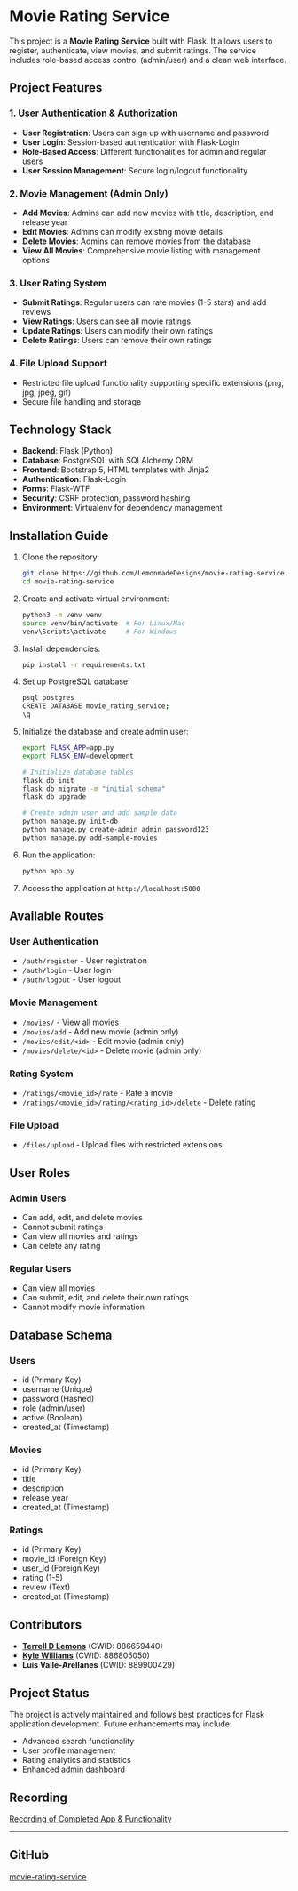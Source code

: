 # Movie Rating Service

This project is a **Movie Rating Service** built with Flask. It allows users to register, authenticate, view movies, and submit ratings. The service includes role-based access control (admin/user) and a clean web interface.

## Project Features

### 1. User Authentication & Authorization

- **User Registration**: Users can sign up with username and password
- **User Login**: Session-based authentication with Flask-Login
- **Role-Based Access**: Different functionalities for admin and regular users
- **User Session Management**: Secure login/logout functionality

### 2. Movie Management (Admin Only)

- **Add Movies**: Admins can add new movies with title, description, and release year
- **Edit Movies**: Admins can modify existing movie details
- **Delete Movies**: Admins can remove movies from the database
- **View All Movies**: Comprehensive movie listing with management options

### 3. User Rating System

- **Submit Ratings**: Regular users can rate movies (1-5 stars) and add reviews
- **View Ratings**: Users can see all movie ratings
- **Update Ratings**: Users can modify their own ratings
- **Delete Ratings**: Users can remove their own ratings

### 4. File Upload Support

- Restricted file upload functionality supporting specific extensions (png, jpg, jpeg, gif)
- Secure file handling and storage

## Technology Stack

- **Backend**: Flask (Python)
- **Database**: PostgreSQL with SQLAlchemy ORM
- **Frontend**: Bootstrap 5, HTML templates with Jinja2
- **Authentication**: Flask-Login
- **Forms**: Flask-WTF
- **Security**: CSRF protection, password hashing
- **Environment**: Virtualenv for dependency management

## Installation Guide

1. Clone the repository:

   ```bash
   git clone https://github.com/LemonmadeDesigns/movie-rating-service.git
   cd movie-rating-service
   ```

2. Create and activate virtual environment:

   ```bash
   python3 -m venv venv
   source venv/bin/activate  # For Linux/Mac
   venv\Scripts\activate     # For Windows
   ```

3. Install dependencies:

   ```bash
   pip install -r requirements.txt
   ```

4. Set up PostgreSQL database:

   ```bash
   psql postgres
   CREATE DATABASE movie_rating_service;
   \q
   ```

5. Initialize the database and create admin user:

   ```bash
   export FLASK_APP=app.py
   export FLASK_ENV=development
   
   # Initialize database tables
   flask db init
   flask db migrate -m "initial schema"
   flask db upgrade
   
   # Create admin user and add sample data
   python manage.py init-db
   python manage.py create-admin admin password123
   python manage.py add-sample-movies
   ```

6. Run the application:

   ```bash
   python app.py
   ```

7. Access the application at `http://localhost:5000`

## Available Routes

### User Authentication

- `/auth/register` - User registration
- `/auth/login` - User login
- `/auth/logout` - User logout

### Movie Management

- `/movies/` - View all movies
- `/movies/add` - Add new movie (admin only)
- `/movies/edit/<id>` - Edit movie (admin only)
- `/movies/delete/<id>` - Delete movie (admin only)

### Rating System

- `/ratings/<movie_id>/rate` - Rate a movie
- `/ratings/<movie_id>/rating/<rating_id>/delete` - Delete rating

### File Upload

- `/files/upload` - Upload files with restricted extensions

## User Roles

### Admin Users

- Can add, edit, and delete movies
- Cannot submit ratings
- Can view all movies and ratings
- Can delete any rating

### Regular Users

- Can view all movies
- Can submit, edit, and delete their own ratings
- Cannot modify movie information

## Database Schema

### Users

- id (Primary Key)
- username (Unique)
- password (Hashed)
- role (admin/user)
- active (Boolean)
- created_at (Timestamp)

### Movies

- id (Primary Key)
- title
- description
- release_year
- created_at (Timestamp)

### Ratings

- id (Primary Key)
- movie_id (Foreign Key)
- user_id (Foreign Key)
- rating (1-5)
- review (Text)
- created_at (Timestamp)

## Contributors

- **[Terrell D Lemons](LemonsTerrell@csu.fullerton.edu)** (CWID: 886659440)
- **[Kyle Williams](Kyle.williams953@csu.fullerton.edu)** (CWID: 886805050)
- **Luis Valle-Arellanes** (CWID: 889900429)

## Project Status

The project is actively maintained and follows best practices for Flask application development. Future enhancements may include:

- Advanced search functionality
- User profile management
- Rating analytics and statistics
- Enhanced admin dashboard

## Recording

[Recording of Completed App & Functionality](ttps://drive.google.com/file/d/1Szte0jPwRnGdVhyyQOagxNJYMM6n1f9u/view?usp=sharing)

---

## GitHub

[movie-rating-service](https://github.com/LemonmadeDesigns/movie-rating-service)
